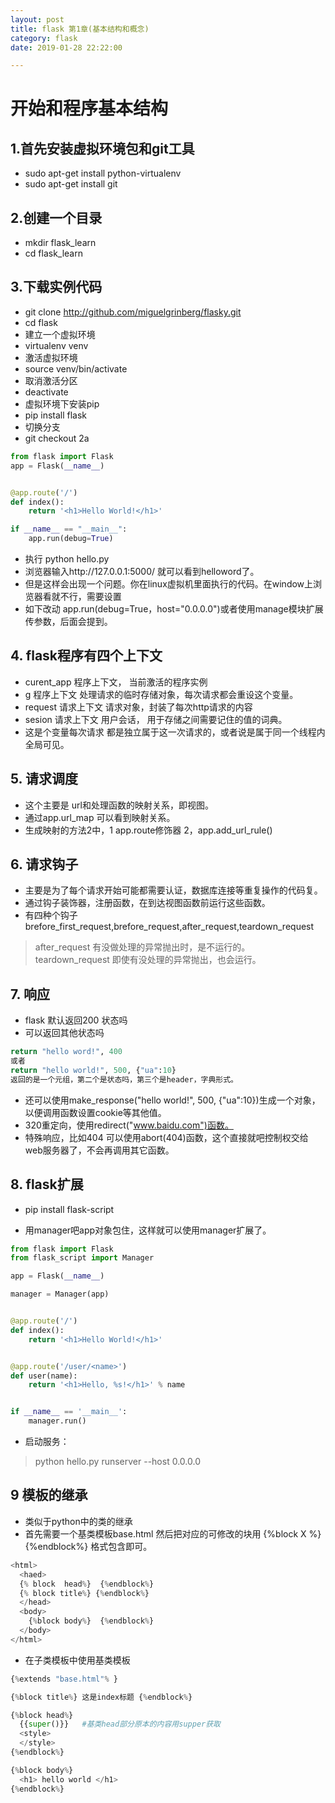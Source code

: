 ```yaml
---
layout: post
title: flask 第1章(基本结构和概念)
category: flask
date: 2019-01-28 22:22:00

---
```


# 开始和程序基本结构

## 1.首先安装虚拟环境包和git工具

* sudo apt-get install python-virtualenv
* sudo apt-get install git

## 2.创建一个目录

* mkdir flask_learn
* cd flask_learn

## 3.下载实例代码
* git clone http://github.com/miguelgrinberg/flasky.git
* cd flask
* 建立一个虚拟环境
* virtualenv venv
* 激活虚拟环境
* source venv/bin/activate
* 取消激活分区
* deactivate
* 虚拟环境下安装pip
* pip install flask
* 切换分支
* git checkout 2a

```py
from flask import Flask
app = Flask(__name__)


@app.route('/')
def index():
    return '<h1>Hello World!</h1>'

if __name__ == "__main__":
    app.run(debug=True)

```
* 执行 python hello.py
* 浏览器输入http://127.0.0.1:5000/ 就可以看到helloword了。
* 但是这样会出现一个问题。你在linux虚拟机里面执行的代码。在window上浏览器看就不行，需要设置
* 如下改动 app.run(debug=True，host="0.0.0.0")或者使用manage模块扩展传参数，后面会提到。

## 4. flask程序有四个上下文
* curent_app  程序上下文， 当前激活的程序实例
* g 程序上下文 处理请求的临时存储对象，每次请求都会重设这个变量。
* request  请求上下文    请求对象，封装了每次http请求的内容
* sesion  请求上下文    用户会话， 用于存储之间需要记住的值的词典。
* 这是个变量每次请求 都是独立属于这一次请求的，或者说是属于同一个线程内全局可见。

## 5. 请求调度

*	这个主要是 url和处理函数的映射关系，即视图。
*	通过app.url_map 可以看到映射关系。
*	生成映射的方法2中，1 app.route修饰器 2，app.add_url_rule()

## 6. 请求钩子

* 主要是为了每个请求开始可能都需要认证，数据库连接等重复操作的代码复。
* 通过钩子装饰器，注册函数，在到达视图函数前运行这些函数。
* 有四种个钩子 brefore_first_request,brefore_request,after_request,teardown_request
> after_request 有没做处理的异常抛出时，是不运行的。
> teardown_request 即使有没处理的异常抛出，也会运行。


## 7. 响应

* flask 默认返回200 状态吗
* 可以返回其他状态吗
```py
return "hello word!", 400
或者
return "hello world!", 500, {"ua":10}
返回的是一个元组，第二个是状态吗，第三个是header，字典形式。
```

* 还可以使用make_response("hello world!", 500, {"ua":10})生成一个对象，以便调用函数设置cookie等其他值。
* 320重定向，使用redirect("www.baidu.com")函数。
* 特殊响应，比如404 可以使用abort(404)函数，这个直接就吧控制权交给web服务器了，不会再调用其它函数。

## 8. flask扩展

* pip install flask-script

* 用manager吧app对象包住，这样就可以使用manager扩展了。

```py
from flask import Flask
from flask_script import Manager

app = Flask(__name__)

manager = Manager(app)


@app.route('/')
def index():
    return '<h1>Hello World!</h1>'


@app.route('/user/<name>')
def user(name):
    return '<h1>Hello, %s!</h1>' % name


if __name__ == '__main__':
    manager.run()

```

* 启动服务：
> python hello.py  runserver --host 0.0.0.0


## 9 模板的继承

* 类似于python中的类的继承
* 首先需要一个基类模板base.html 然后把对应的可修改的块用  {%block X %} {%endblock%} 格式包含即可。

```py
<html>
  <haed>
  {% block  head%}  {%endblock%}
  {% block title%} {%endblock%}
  </head>
  <body>
    {%block body%}  {%endblock%}
  </body>
</html>
```
* 在子类模板中使用基类模板

```py
{%extends "base.html"% }

{%block title%} 这是index标题 {%endblock%}

{%block head%}
  {{super()}}   #基类head部分原本的内容用supper获取
  <style>
  </style>
{%endblock%}

{%block body%}
  <h1> hello world </h1>
{%endblock%}
```
